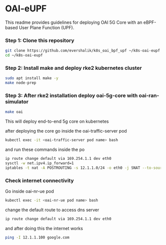 # OAI-eUPF

This readme provides guidelines for deploying OAI 5G Core with an eBPF-based User Plane Function (UPF).
### Step 1: Clone this repository
```bash
git clone https://github.com/evershalik/k8s_oai_bpf_upf ~/k8s-oai-eupf
cd ~/k8s-oai-eupf
```
### Step 2: Install make and deploy rke2 kubernetes cluster
```bash
sudo apt install make -y
make node-prep
```
### Step 3: After rke2 installation deploy oai-5g-core with oai-ran-simulator
```bash
make oai
```
This will deploy end-to-end 5g core on kubernetes

after deploying the core go inside the oai-traffic-server pod 
```bash
kubectl exec -it <oai-traffic-server pod name> bash
```
and run these commands inside the po
```bash
ip route change default via 169.254.1.1 dev eth0
sysctl -w net.ipv4.ip_forward=1
iptables -t nat -A POSTROUTING -s 12.1.1.0/24 -o eth0 -j SNAT --to-source <eth0 ip address>
```
### Check internet connectivity 
Go inside oai-nr-ue pod 
```bash
kubectl exec -it <oai-nr-ue pod name> bash
```
change the default route to access dns server
```bash
ip route change default via 169.254.1.1 dev eth0
```
and after doing this the internet works
```bash
ping -I 12.1.1.100 google.com
```
